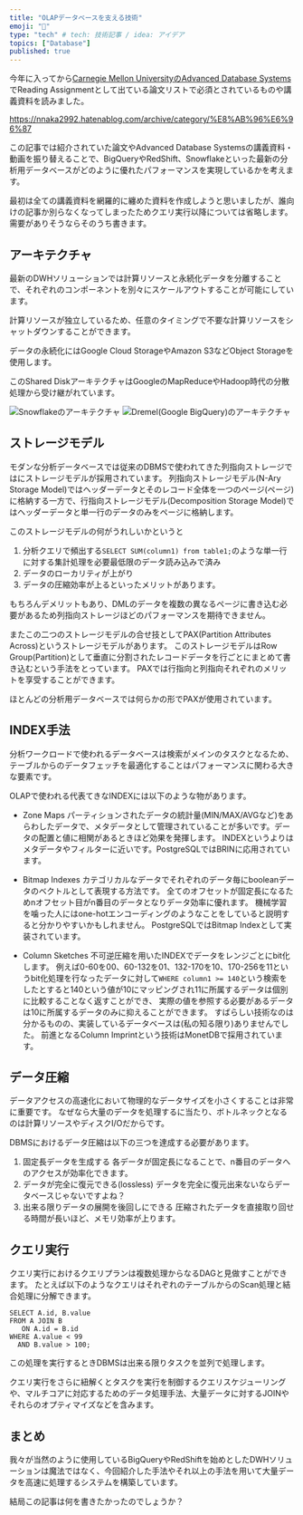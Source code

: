 ```yaml
---
title: "OLAPデータベースを支える技術"
emoji: "📑"
type: "tech" # tech: 技術記事 / idea: アイデア
topics: ["Database"]
published: true
---
```

今年に入ってから[Carnegie Mellon UniversityのAdvanced Database Systems](https://15721.courses.cs.cmu.edu/spring2023/)でReading Assignmentとして出ている論文リストで必須とされているものや講義資料を読みました。

https://nnaka2992.hatenablog.com/archive/category/%E8%AB%96%E6%96%87

この記事では紹介されていた論文やAdvanced Database Systemsの講義資料・動画を振り替えることで、BigQueryやRedShift、Snowflakeといった最新の分析用データベースがどのように優れたパフォーマンスを実現しているかを考えます。

最初は全ての講義資料を網羅的に纏めた資料を作成しようと思いましたが、誰向けの記事か別らなくなってしまったためクエリ実行以降については省略します。
需要がありそうならそのうち書きます。

## アーキテクチャ
最新のDWHソリューションでは計算リソースと永続化データを分離することで、それぞれのコンポーネントを別々にスケールアウトすることが可能にしています。

計算リソースが独立しているため、任意のタイミングで不要な計算リソースをシャットダウンすることができます。

データの永続化にはGoogle Cloud StorageやAmazon S3などObject Storageを使用します。

このShared DiskアーキテクチャはGoogleのMapReduceやHadoop時代の分散処理から受け継がれています。

![Snowflakeのアーキテクチャ](https://docs.snowflake.com/ja/_images/architecture-overview.png)
![Dremel(Google BigQuery)のアーキテクチャ](https://storage.googleapis.com/gweb-cloudblog-publish/images/BQ_Explained_3.max-500x500.jpg)

## ストレージモデル
モダンな分析データベースでは従来のDBMSで使われてきた列指向ストレージではにストレージモデルが採用されています。
列指向ストレージモデル(N-Ary Storage Model)ではヘッダーデータとそのレコード全体を一つのページ(ページ)に格納する一方で、行指向ストレージモデル(Decomposition Storage Model)ではヘッダーデータと単一行のデータのみをページに格納します。
 
このストレージモデルの何がうれしいかというと
1. 分析クエリで頻出する`SELECT SUM(column1) from table1;`のような単一行に対する集計処理を必要最低限のデータ読み込みで済み
1. データのローカリティが上がり
1. データの圧縮効率が上るといったメリットがあります。

もちろんデメリットもあり、DMLのデータを複数の異なるページに書き込む必要があるため列指向ストレージほどのパフォーマンスを期待できません。

またこの二つのストレージモデルの合せ技としてPAX(Partition Attributes Across)というストレージモデルがあります。
このストレージモデルはRow Group(Partition)として垂直に分割されたレコードデータを行ごとにまとめて書き込むという手法をとっています。
PAXでは行指向と列指向それぞれのメリットを享受することができます。

ほとんどの分析用データベースでは何らかの形でPAXが使用されています。

## INDEX手法
分析ワークロードで使われるデータベースは検索がメインのタスクとなるため、テーブルからのデータフェッチを最適化することはパフォーマンスに関わる大きな要素です。

OLAPで使われる代表てきなINDEXには以下のような物があります。
- Zone Maps
  パーティションされたデータの統計量(MIN/MAX/AVGなど)をあらわしたデータで、メタデータとして管理されていることが多いです。データの配置と値に相関があるときほど効果を発揮します。
  INDEXというよりはメタデータやフィルターに近いです。PostgreSQLではBRINに応用されています。

- Bitmap Indexes
  カテゴリカルなデータでそれぞれのデータ毎にbooleanデータのベクトルとして表現する方法です。
  全てのオフセットが固定長になるためnオフセット目がn番目のデータとなりデータ効率に優れます。
  機械学習を噛った人にはone-hotエンコーディングのようなことをしていると説明すると分かりやすいかもしれません。
  PostgreSQLではBitmap Indexとして実装されています。

- Column Sketches
  不可逆圧縮を用いたINDEXでデータをレンジごとにbit化します。
  例えば0-60を00、60-132を01、132-170を10、170-256を11というbit化処理を行なったデータに対して`WHERE column1 >= 140`という検索をしたとすると140という値が10にマッピングされ11に所属するデータは個別に比較することなく返すことができ、
  実際の値を参照する必要があるデータは10に所属するデータのみに抑えることができます。
  すばらしい技術なのは分かるものの、実装しているデータベースは(私の知る限り)ありませんでした。
  前進となるColumn Imprintという技術はMonetDBで採用されています。

## データ圧縮
データアクセスの高速化において物理的なデータサイズを小さくすることは非常に重要です。
なぜなら大量のデータを処理するに当たり、ボトルネックとなるのは計算リソースやディスクI/Oだからです。

DBMSにおけるデータ圧縮は以下の三つを達成する必要があります。
1. 固定長データを生成する
   各データが固定長になることで、n番目のデータへのアクセスが効率化できます。
1. データが完全に復元できる(lossless)
   データを完全に復元出来ないならデータベースじゃないですよね？
1. 出来る限りデータの展開を後回しにできる
   圧縮されたデータを直接取り回せる時間が長いほど、メモリ効率が上ります。

## クエリ実行
クエリ実行におけるクエリプランは複数処理からなるDAGと見做すことができます。
たとえば以下のようなクエリはそれぞれのテーブルからのScan処理と結合処理に分解できます。
```
SELECT A.id, B.value
FROM A JOIN B
   ON A.id = B.id
WHERE A.value < 99
  AND B.value > 100;
```

この処理を実行するときDBMSは出来る限りタスクを並列で処理します。

クエリ実行をさらに紐解くとタスクを実行を制御するクエリスケジューリングや、マルチコアに対応するためのデータ処理手法、大量データに対するJOINやそれらのオプティマイズなどを含みます。

## まとめ
我々が当然のように使用しているBigQueryやRedShiftを始めとしたDWHソリューションは魔法ではなく、今回紹介した手法やそれ以上の手法を用いて大量データを高速に処理するシステムを構築しています。

結局この記事は何を書きたかったのでしょうか？
